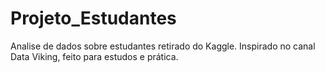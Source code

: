 # Projeto_Estudantes

Analise de dados sobre estudantes retirado do Kaggle. Inspirado no canal Data Viking, feito para estudos e prática.
